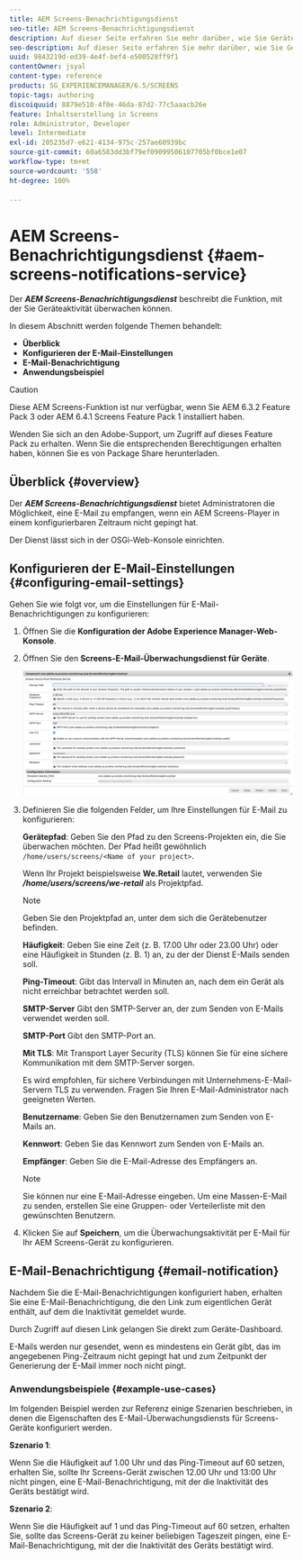 ```yaml
---
title: AEM Screens-Benachrichtigungsdienst
seo-title: AEM Screens-Benachrichtigungsdienst
description: Auf dieser Seite erfahren Sie mehr darüber, wie Sie Geräteaktivität überwachen können.
seo-description: Auf dieser Seite erfahren Sie mehr darüber, wie Sie Geräteaktivität überwachen können.
uuid: 9843219d-ed39-4e4f-bef4-e500528ff9f1
contentOwner: jsyal
content-type: reference
products: SG_EXPERIENCEMANAGER/6.5/SCREENS
topic-tags: authoring
discoiquuid: 8879e510-4f0e-46da-87d2-77c5aaacb26e
feature: Inhaltserstellung in Screens
role: Administrator, Developer
level: Intermediate
exl-id: 205235d7-e621-4134-975c-257ae60939bc
source-git-commit: 60a6583dd3bf79ef09099506107705bf0bce1e07
workflow-type: tm+mt
source-wordcount: '558'
ht-degree: 100%

---
```


# AEM Screens-Benachrichtigungsdienst {#aem-screens-notifications-service}

<!--removed from metadata: admitteddomains: @adobe.com;@caesars.com-->

Der ***AEM Screens-Benachrichtigungsdienst*** beschreibt die Funktion, mit der Sie Geräteaktivität überwachen können.

In diesem Abschnitt werden folgende Themen behandelt:

* **Überblick**
* **Konfigurieren der E-Mail-Einstellungen**
* **E-Mail-Benachrichtigung**
* **Anwendungsbeispiel**

>[!CAUTION]
>
>Diese AEM Screens-Funktion ist nur verfügbar, wenn Sie AEM 6.3.2 Feature Pack 3 oder AEM 6.4.1 Screens Feature Pack 1 installiert haben.
>
>Wenden Sie sich an den Adobe-Support, um Zugriff auf dieses Feature Pack zu erhalten. Wenn Sie die entsprechenden Berechtigungen erhalten haben, können Sie es von Package Share herunterladen.

## Überblick {#overview}

Der ***AEM Screens-Benachrichtigungsdienst*** bietet Administratoren die Möglichkeit, eine E-Mail zu empfangen, wenn ein AEM Screens-Player in einem konfigurierbaren Zeitraum nicht gepingt hat.

Der Dienst lässt sich in der OSGi-Web-Konsole einrichten.

## Konfigurieren der E-Mail-Einstellungen {#configuring-email-settings}

Gehen Sie wie folgt vor, um die Einstellungen für E-Mail-Benachrichtigungen zu konfigurieren:

1. Öffnen Sie die **Konfiguration der Adobe Experience Manager-Web-Konsole**.
1. Öffnen Sie den **Screens-E-Mail-Überwachungsdienst für Geräte**.

   ![screen_shot_2018-04-26at44602pm](assets/screen_shot_2018-04-26at44602pm.png)

1. Definieren Sie die folgenden Felder, um Ihre Einstellungen für E-Mail zu konfigurieren:

   **Gerätepfad**: Geben Sie den Pfad zu den Screens-Projekten ein, die Sie überwachen möchten. Der Pfad heißt gewöhnlich `/home/users/screens/<Name of your project>`.

   Wenn Ihr Projekt beispielsweise **We.Retail** lautet, verwenden Sie ***/home/users/screens/we-retail*** als Projektpfad.

   >[!NOTE]
   >
   >Geben Sie den Projektpfad an, unter dem sich die Gerätebenutzer befinden.

   **Häufigkeit**: Geben Sie eine Zeit (z. B. 17.00 Uhr oder 23.00 Uhr) oder eine Häufigkeit in Stunden (z. B. 1) an, zu der der Dienst E-Mails senden soll.

   **Ping-Timeout**: Gibt das Intervall in Minuten an, nach dem ein Gerät als nicht erreichbar betrachtet werden soll.

   **SMTP-Server** Gibt den SMTP-Server an, der zum Senden von E-Mails verwendet werden soll.

   **SMTP-Port** Gibt den SMTP-Port an.

   **Mit TLS**: Mit Transport Layer Security (TLS) können Sie für eine sichere Kommunikation mit dem SMTP-Server sorgen.

   Es wird empfohlen, für sichere Verbindungen mit Unternehmens-E-Mail-Servern TLS zu verwenden. Fragen Sie Ihren E-Mail-Administrator nach geeigneten Werten.

   **Benutzername**: Geben Sie den Benutzernamen zum Senden von E-Mails an.

   **Kennwort**: Geben Sie das Kennwort zum Senden von E-Mails an.

   **Empfänger**: Geben Sie die E-Mail-Adresse des Empfängers an.

   >[!NOTE]
   >
   >Sie können nur eine E-Mail-Adresse eingeben. Um eine Massen-E-Mail zu senden, erstellen Sie eine Gruppen- oder Verteilerliste mit den gewünschten Benutzern.

1. Klicken Sie auf **Speichern**, um die Überwachungsaktivität per E-Mail für Ihr AEM Screens-Gerät zu konfigurieren.

## E-Mail-Benachrichtigung {#email-notification}

Nachdem Sie die E-Mail-Benachrichtigungen konfiguriert haben, erhalten Sie eine E-Mail-Benachrichtigung, die den Link zum eigentlichen Gerät enthält, auf dem die Inaktivität gemeldet wurde.

Durch Zugriff auf diesen Link gelangen Sie direkt zum Geräte-Dashboard.

E-Mails werden nur gesendet, wenn es mindestens ein Gerät gibt, das im angegebenen Ping-Zeitraum nicht gepingt hat und zum Zeitpunkt der Generierung der E-Mail immer noch nicht pingt.

### Anwendungsbeispiele {#example-use-cases}

Im folgenden Beispiel werden zur Referenz einige Szenarien beschrieben, in denen die Eigenschaften des E-Mail-Überwachungsdiensts für Screens-Geräte konfiguriert werden.

**Szenario 1**:

Wenn Sie die Häufigkeit auf 1.00 Uhr und das Ping-Timeout auf 60 setzen, erhalten Sie, sollte Ihr Screens-Gerät zwischen 12.00 Uhr und 13:00 Uhr nicht pingen, eine E-Mail-Benachrichtigung, mit der die Inaktivität des Geräts bestätigt wird.

**Szenario 2**:

Wenn Sie die Häufigkeit auf 1 und das Ping-Timeout auf 60 setzen, erhalten Sie, sollte das Screens-Gerät zu keiner beliebigen Tageszeit pingen, eine E-Mail-Benachrichtigung, mit der die Inaktivität des Geräts bestätigt wird.
